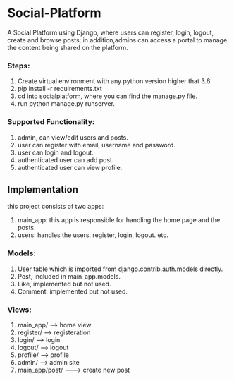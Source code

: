 # Social-Platform
A Social Platform using Django, where users can register, login, logout, create and browse posts; in addition,admins can access a portal to manage the content being shared on the platform.

### Steps:
1. Create virtual environment with any python version higher that 3.6.
2. pip install -r requirements.txt
3. cd into socialplatform, where you can find the manage.py file.
4. run python manage.py runserver.

### Supported Functionality:
1. admin, can view/edit users and posts.
2. user can register with email, username and password.
3. user can login and logout.
4. authenticated user can add post.
5. authenticated user can view profile.


## Implementation
this project consists of two apps:
1. main_app: this app is responsible for handling the home page and the posts.
2. users: handles the users, register, login, logout. etc.

### Models:
1. User table which is imported from django.contrib.auth.models directly.
3. Post, included in main_app.models.
4. Like, implemented but not used.
5. Comment, implemented but not used.

### Views:
1. main_app/ --> home view
2. register/ --> registeration
3. login/ --> login
4. logout/ --> logout
5. profile/ --> profile
6. admin/ --> admin site
7. main_app/post/ ---> create new post
